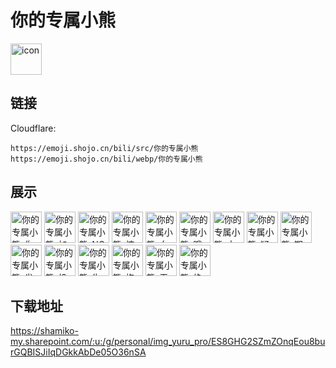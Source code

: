 # 你的专属小熊
<img src="https://emoji.shojo.cn/bili/src/你的专属小熊/icon.png" width="50" height="50" alt="icon">

## 链接
Cloudflare:
```
https://emoji.shojo.cn/bili/src/你的专属小熊
https://emoji.shojo.cn/bili/webp/你的专属小熊
```
## 展示
<img src="https://emoji.shojo.cn/bili/src/你的专属小熊/你的专属小熊-你没事吧.png" width="50" height="50" alt="你的专属小熊-你没事吧">
<img src="https://emoji.shojo.cn/bili/src/你的专属小熊/你的专属小熊-加油.png" width="50" height="50" alt="你的专属小熊-加油">
<img src="https://emoji.shojo.cn/bili/src/你的专属小熊/你的专属小熊-NO.png" width="50" height="50" alt="你的专属小熊-NO">
<img src="https://emoji.shojo.cn/bili/src/你的专属小熊/你的专属小熊-惊讶.png" width="50" height="50" alt="你的专属小熊-惊讶">
<img src="https://emoji.shojo.cn/bili/src/你的专属小熊/你的专属小熊-血压飙升.png" width="50" height="50" alt="你的专属小熊-血压飙升">
<img src="https://emoji.shojo.cn/bili/src/你的专属小熊/你的专属小熊-哦.png" width="50" height="50" alt="你的专属小熊-哦">
<img src="https://emoji.shojo.cn/bili/src/你的专属小熊/你的专属小熊-大哭.png" width="50" height="50" alt="你的专属小熊-大哭">
<img src="https://emoji.shojo.cn/bili/src/你的专属小熊/你的专属小熊-疑惑.png" width="50" height="50" alt="你的专属小熊-疑惑">
<img src="https://emoji.shojo.cn/bili/src/你的专属小熊/你的专属小熊-期待.png" width="50" height="50" alt="你的专属小熊-期待">
<img src="https://emoji.shojo.cn/bili/src/你的专属小熊/你的专属小熊-发呆.png" width="50" height="50" alt="你的专属小熊-发呆">
<img src="https://emoji.shojo.cn/bili/src/你的专属小熊/你的专属小熊-投币.png" width="50" height="50" alt="你的专属小熊-投币">
<img src="https://emoji.shojo.cn/bili/src/你的专属小熊/你的专属小熊-生气.png" width="50" height="50" alt="你的专属小熊-生气">
<img src="https://emoji.shojo.cn/bili/src/你的专属小熊/你的专属小熊-抱歉.png" width="50" height="50" alt="你的专属小熊-抱歉">
<img src="https://emoji.shojo.cn/bili/src/你的专属小熊/你的专属小熊-无语.png" width="50" height="50" alt="你的专属小熊-无语">
<img src="https://emoji.shojo.cn/bili/src/你的专属小熊/你的专属小熊-绝望.png" width="50" height="50" alt="你的专属小熊-绝望">

## 下载地址

https://shamiko-my.sharepoint.com/:u:/g/personal/img_yuru_pro/ES8GHG2SZmZOnqEou8burGQBISJiIqDGkkAbDe05O36nSA